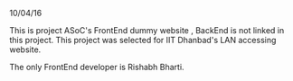 10/04/16

This is project ASoC's FrontEnd dummy website , BackEnd is not linked in this project.
This project was selected for IIT Dhanbad's LAN accessing website.

The only FrontEnd developer is Rishabh Bharti.
